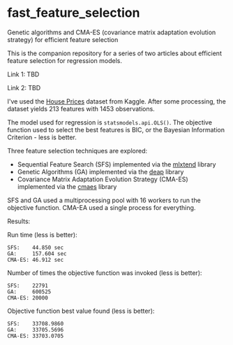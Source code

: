 # fast_feature_selection

Genetic algorithms and CMA-ES (covariance matrix adaptation evolution strategy) for efficient feature selection

This is the companion repository for a series of two articles about efficient feature selection for regression models.

Link 1: TBD

Link 2: TBD

I've used the [House Prices](https://www.kaggle.com/c/house-prices-advanced-regression-techniques/data) dataset from Kaggle. After some processing, the dataset yields 213 features with 1453 observations.

The model used for regression is `statsmodels.api.OLS()`. The objective function used to select the best features is BIC, or the Bayesian Information Criterion - less is better.

Three feature selection techniques are explored:

- Sequential Feature Search (SFS) implemented via the [mlxtend](https://github.com/rasbt/mlxtend) library
- Genetic Algorithms (GA) implemented via the [deap](https://github.com/DEAP/deap) library
- Covariance Matrix Adaptation Evolution Strategy (CMA-ES) implemented via the [cmaes](https://github.com/CyberAgentAILab/cmaes) library

SFS and GA used a multiprocessing pool with 16 workers to run the objective function. CMA-EA used a single process for everything.

Results:

Run time (less is better):

```
SFS:    44.850 sec
GA:     157.604 sec
CMA-ES: 46.912 sec
```

Number of times the objective function was invoked (less is better):

```
SFS:    22791
GA:     600525
CMA-ES: 20000
```

Objective function best value found (less is better):

```
SFS:    33708.9860
GA:     33705.5696
CMA-ES: 33703.0705
```
